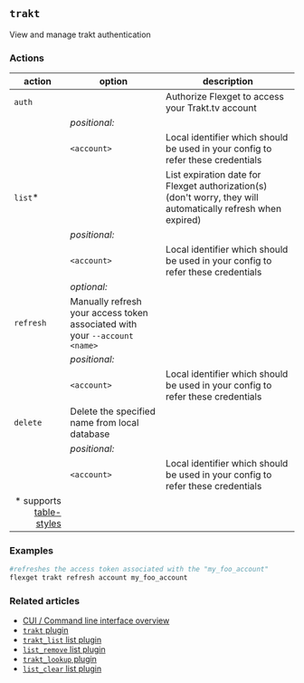 ## `trakt`
View and manage trakt authentication

### Actions
| action | option | description |
| --- | --- | --- |
| `auth` || Authorize Flexget to access your Trakt.tv account |
|| *positional:* |
|| `<account>`| Local identifier which should be used in your config to refer these credentials
| `list`* || List expiration date for Flexget authorization(s) (don't worry, they will automatically refresh when expired) |
|| *positional:* |
|| `<account>`| Local identifier which should be used in your config to refer these credentials
|| *optional:* |
| `refresh` | Manually refresh your access token associated with your `--account <name>` |
|| *positional:* |
|| `<account>`| Local identifier which should be used in your config to refer these credentials
| `delete` | Delete the specified <account> name from local database |
|| *positional:* |
|| `<account>`| Local identifier which should be used in your config to refer these credentials
|<div align="right">\* supports [table-styles](/CLI/--table-styles)</div>

### Examples
```bash
#refreshes the access token associated with the "my_foo_account"
flexget trakt refresh account my_foo_account
```

### Related articles
* [CUI / Command line interface overview](/CLI)
* [`trakt` plugin](/Plugins/trakt)
* [`trakt_list` list plugin](/Plugins/List/trakt_list)
* [`list_remove` list plugin](/Plugins/List/list_remove) 
* [`trakt_lookup` plugin](/Plugins/trakt_lookup)
* [`list_clear` list plugin](/Plugins/List/list_clear)